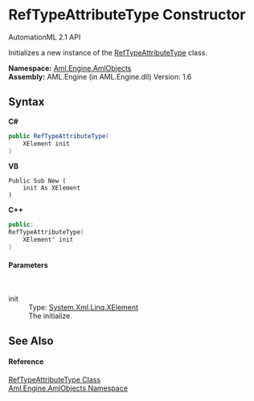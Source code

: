 # RefTypeAttributeType Constructor 
AutomationML 2.1 API 

Initializes a new instance of the <a href="T_Aml_Engine_AmlObjects_RefTypeAttributeType">RefTypeAttributeType</a> class.

**Namespace:**&nbsp;<a href="N_Aml_Engine_AmlObjects">Aml.Engine.AmlObjects</a><br />**Assembly:**&nbsp;AML.Engine (in AML.Engine.dll) Version: 1.6

## Syntax

**C#**<br />
``` C#
public RefTypeAttributeType(
	XElement init
)
```

**VB**<br />
``` VB
Public Sub New ( 
	init As XElement
)
```

**C++**<br />
``` C++
public:
RefTypeAttributeType(
	XElement^ init
)
```


#### Parameters
&nbsp;<dl><dt>init</dt><dd>Type: <a href="https://docs.microsoft.com/dotnet/api/system.xml.linq.xelement" target="_parent" rel="noopener noreferrer">System.Xml.Linq.XElement</a><br />The initialize.</dd></dl>

## See Also


#### Reference
<a href="T_Aml_Engine_AmlObjects_RefTypeAttributeType">RefTypeAttributeType Class</a><br /><a href="N_Aml_Engine_AmlObjects">Aml.Engine.AmlObjects Namespace</a><br />